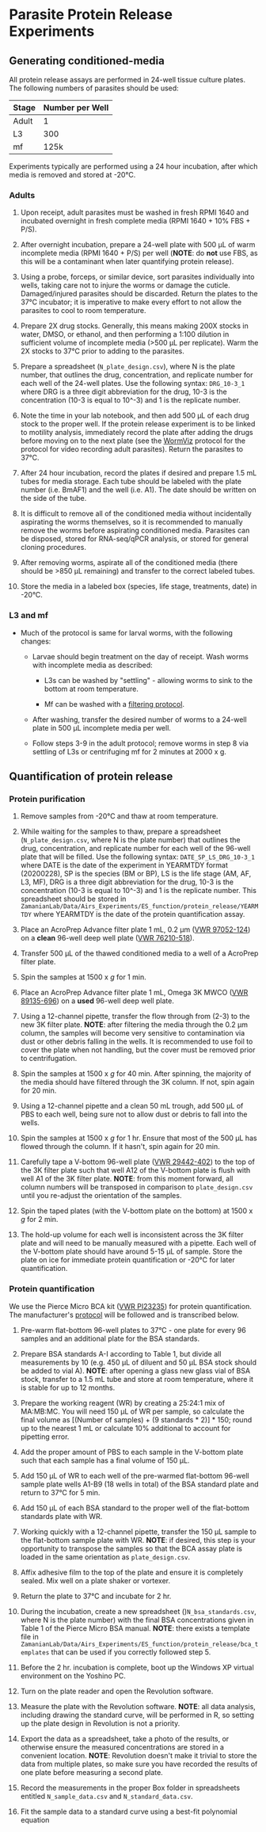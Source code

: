# Parasite Protein Release Experiments

## Generating conditioned-media

All protein release assays are performed in 24-well tissue culture plates. The following numbers of parasites should be used:

  |Stage | Number per Well |
  |------|--------|
  |Adult |1       |
  |L3    |300     |
  |mf    |125k    |

Experiments typically are performed using a 24 hour incubation, after which media is removed and stored at -20°C.

### Adults

1. Upon receipt, adult parasites must be washed in fresh RPMI 1640 and incubated overnight in fresh complete media (RPMI 1640 + 10% FBS + P/S).

2. After overnight incubation, prepare a 24-well plate with 500 μL of warm incomplete media (RPMI 1640 + P/S) per well (**NOTE**: do **not** use FBS, as this will be a contaminant when later quantifying protein release).

2. Using a probe, forceps, or similar device, sort parasites individually into wells, taking care not to injure the worms or damage the cuticle. Damaged/injured parasites should be discarded. Return the plates to the 37°C incubator; it is imperative to make every effort to not allow the parasites to cool to room temperature.

3. Prepare 2X drug stocks. Generally, this means making 200X stocks in water, DMSO, or ethanol, and then performing a 1:100 dilution in sufficient volume of incomplete media (>500 μL per replicate). Warm the 2X stocks to 37°C prior to adding to the parasites.

4. Prepare a spreadsheet (`N_plate_design.csv`), where N is the plate number, that outlines the drug, concentration, and replicate number for each well of the 24-well plates. Use the following syntax: `DRG_10-3_1` where DRG is a three digit abbreviation for the drug, 10-3 is the concentration (10-3 is equal to 10^-3) and 1 is the replicate number.

5. Note the time in your lab notebook, and then add 500 μL of each drug stock to the proper well. If the protein release experiment is to be linked to motility analysis, immediately record the plate after adding the drugs before moving on to the next plate (see the [WormViz](../wormviz/wormviz.md) protocol for the protocol for video recording adult parasites). Return the parasites to 37°C.

6. After 24 hour incubation, record the plates if desired and prepare 1.5 mL tubes for media storage. Each tube should be labeled with the plate number (i.e. BmAF1) and the well (i.e. A1). The date should be written on the side of the tube.

7. It is difficult to remove all of the conditioned media without incidentally aspirating the worms themselves, so it is recommended to manually remove the worms before aspirating conditioned media. Parasites can be disposed, stored for RNA-seq/qPCR analysis, or stored for general cloning procedures.

8. After removing worms, aspirate all of the conditioned media (there should be >850 μL remaining) and transfer to the correct labeled tubes.

9. Store the media in a labeled box (species, life stage, treatments, date) in -20°C.

### L3 and mf

- Much of the protocol is same for larval worms, with the following changes:

  - Larvae should begin treatment on the day of receipt. Wash worms with incomplete media as described:

    - L3s can be washed by "settling" - allowing worms to sink to the bottom at room temperature.

    - Mf can be washed with a [filtering protocol](../parasite_culture/mf_cleaning.md).

  - After washing, transfer the desired number of worms to a 24-well plate in 500 μL incomplete media per well.

  - Follow steps 3-9 in the adult protocol; remove worms in step 8 via settling of L3s or centrifuging mf for 2 minutes at 2000 x g.

## Quantification of protein release

### Protein purification

1. Remove samples from -20°C and thaw at room temperature.

2. While waiting for the samples to thaw, prepare a spreadsheet (`N_plate_design.csv`, where N is the plate number) that outlines the drug, concentration, and replicate number for each well of the 96-well plate that will be filled. Use the following syntax: `DATE_SP_LS_DRG_10-3_1` where DATE is the date of the experiment in YEARMTDY format (20200228), SP is the species (BM or BP), LS is the life stage (AM, AF, L3, MF), DRG is a three digit abbreviation for the drug, 10-3 is the concentration (10-3 is equal to 10^-3) and 1 is the replicate number. This spreadsheet should be stored in `ZamanianLab/Data/Airs_Experiments/ES_function/protein_release/YEARMTDY` where YEARMTDY is the date of the protein quantification assay.

3. Place an AcroPrep Advance filter plate 1 mL, 0.2 μm (<a href="https://us.vwr.com/store/product?keyword=97052-124" target="blank">VWR 97052-124</a>) on a **clean** 96-well deep well plate (<a href="https://us.vwr.com/store/product/24523767/vwr-96-well-deep-well-plates-polypropylene" target="blank">VWR 76210-518</a>).

2. Transfer 500 μL of the thawed conditioned media to a well of a AcroPrep filter plate.

3. Spin the samples at 1500 x *g* for 1 min.

4. Place an AcroPrep Advance filter plate 1 mL, Omega 3K MWCO (<a href="https://us.vwr.com/store/product?keyword=97052-124" target="blank">VWR 89135-696</a>) on a **used** 96-well deep well plate.



5. Using a 12-channel pipette, transfer the flow through from (2-3) to the new 3K filter plate. **NOTE**: after filtering the media through the 0.2 μm column, the samples will become very sensitive to contamination via dust or other debris falling in the wells. It is recommended to use foil to cover the plate when not handling, but the cover must be removed prior to centrifugation.

6. Spin the samples at 1500 x *g* for 40 min. After spinning, the majority of the media should have filtered through the 3K column. If not, spin again for 20 min.

8. Using a 12-channel pipette and a clean 50 mL trough, add 500 μL of PBS to each well, being sure not to allow dust or debris to fall into the wells.

9. Spin the samples at 1500 x *g* for 1 hr. Ensure that most of the 500 μL has flowed through the column. If it hasn't, spin again for 20 min.

10. Carefully tape a V-bottom 96-well plate (<a href="https://us.vwr.com/store/product/4949779/96-well-microtitration-plates-corning" target="blank">VWR 29442-402</a>) to the top of the 3K filter plate such that well A12 of the V-bottom plate is flush with well A1 of the 3K filter plate. **NOTE**: from this moment forward, all column numbers will be transposed in comparison to `plate_design.csv` until you re-adjust the orientation of the samples.

11. Spin the taped plates (with the V-bottom plate on the bottom) at 1500 x *g* for 2 min.

12. The hold-up volume for each well is inconsistent across the 3K filter plate and will need to be manually measured with a pipette. Each well of the V-bottom plate should have around 5-15 μL of sample. Store the plate on ice for immediate protein quantification or -20°C for later quantification.

### Protein quantification

We use the Pierce Micro BCA kit (<a href="https://us.vwr.com/store/product/11807723/piercetm-micro-bcatm-protein-assay-kit-and-reagents-thermo-scientific" target="blank">VWR PI23235</a>) for protein quantification. The manufacturer's [protocol](https://assets.thermofisher.com/TFS-Assets/LSG/manuals/MAN0011237_Micro_BCA_Protein_Asy_UG.pdf) will be followed and is transcribed below.

1. Pre-warm flat-bottom 96-well plates to 37°C - one plate for every 96 samples and an additional plate for the BSA standards.

2. Prepare BSA standards A-I according to Table 1, but divide all measurements by 10 (e.g. 450 μL of diluent and 50 μL BSA stock should be added to vial A). **NOTE**: after opening a glass new glass vial of BSA stock, transfer to a 1.5 mL tube and store at room temperature, where it is stable for up to 12 months.

3. Prepare the working reagent (WR) by creating a 25:24:1 mix of MA:MB:MC. You will need 150 μL of WR per sample, so calculate the final volume as [(Number of samples) + (9 standards * 2)] * 150; round up to the nearest 1 mL or calculate 10% additional to account for pipetting error.

4. Add the proper amount of PBS to each sample in the V-bottom plate such that each sample has a final volume of 150 μL.

5. Add 150 μL of WR to each well of the pre-warmed flat-bottom 96-well sample plate wells A1-B9 (18 wells in total) of the BSA standard plate and return to 37°C for 5 min.

6. Add 150 μL of each BSA standard to the proper well of the flat-bottom standards plate with WR.

7. Working quickly with a 12-channel pipette, transfer the 150 μL sample to the flat-bottom sample plate with WR. **NOTE**: if desired, this step is your opportunity to transpose the samples so that the BCA assay plate is loaded in the same orientation as `plate_design.csv`.

8. Affix adhesive film to the top of the plate and ensure it is completely sealed. Mix well on a plate shaker or vortexer.

9. Return the plate to 37°C and incubate for 2 hr.

10. During the incubation, create a new spreadsheet ()`N_bsa_standards.csv`, where N is the plate number) with the final BSA concentrations given in Table 1 of the Pierce Micro BSA manual. **NOTE**: there exists a template file in `ZamanianLab/Data/Airs_Experiments/ES_function/protein_release/bca_templates` that can be used if you correctly followed step 5.

11. Before the 2 hr. incubation is complete, boot up the Windows XP virtual environment on the Yoshino PC.

12. Turn on the plate reader and open the Revolution software.

13. Measure the plate with the Revolution software. **NOTE**: all data analysis, including drawing the standard curve, will be performed in R, so setting up the plate design in Revolution is not a priority.

14. Export the data as a spreadsheet, take a photo of the results, or otherwise ensure the measured concentrations are stored in a convenient location. **NOTE**: Revolution doesn't make it trivial to store the data from multiple plates, so make sure you have recorded the results of one plate before measuring a second plate.

15. Record the measurements in the proper Box folder in spreadsheets entitled `N_sample_data.csv` and `N_standard_data.csv`.

16. Fit the sample data to a standard curve using a best-fit polynomial equation
